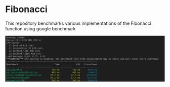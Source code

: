 # Fibonacci

This repository benchmarks various implementations of the Fibonacci function using google benchmark

![alt text](https://github.com/orfvl/Fibonacci/blob/master/results.png?raw=true)

